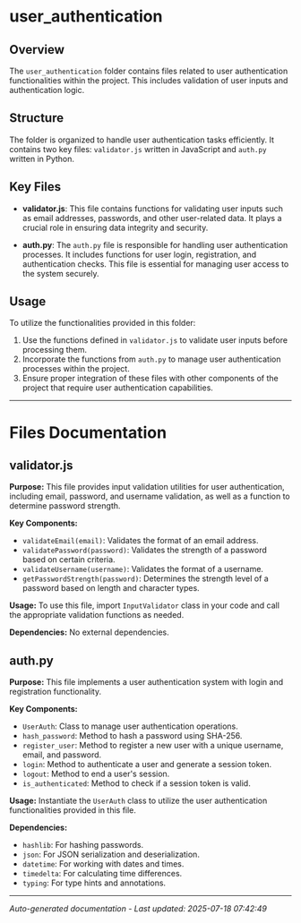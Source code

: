 # user_authentication

## Overview
The `user_authentication` folder contains files related to user authentication functionalities within the project. This includes validation of user inputs and authentication logic.

## Structure
The folder is organized to handle user authentication tasks efficiently. It contains two key files: `validator.js` written in JavaScript and `auth.py` written in Python.

## Key Files
- **validator.js**: This file contains functions for validating user inputs such as email addresses, passwords, and other user-related data. It plays a crucial role in ensuring data integrity and security.
  
- **auth.py**: The `auth.py` file is responsible for handling user authentication processes. It includes functions for user login, registration, and authentication checks. This file is essential for managing user access to the system securely.

## Usage
To utilize the functionalities provided in this folder:
1. Use the functions defined in `validator.js` to validate user inputs before processing them.
2. Incorporate the functions from `auth.py` to manage user authentication processes within the project.
3. Ensure proper integration of these files with other components of the project that require user authentication capabilities.

---

# Files Documentation

## validator.js

**Purpose:** This file provides input validation utilities for user authentication, including email, password, and username validation, as well as a function to determine password strength.

**Key Components:**
- `validateEmail(email)`: Validates the format of an email address.
- `validatePassword(password)`: Validates the strength of a password based on certain criteria.
- `validateUsername(username)`: Validates the format of a username.
- `getPasswordStrength(password)`: Determines the strength level of a password based on length and character types.

**Usage:** To use this file, import `InputValidator` class in your code and call the appropriate validation functions as needed.

**Dependencies:** No external dependencies.

## auth.py

**Purpose:** This file implements a user authentication system with login and registration functionality.

**Key Components:**
- `UserAuth`: Class to manage user authentication operations.
- `hash_password`: Method to hash a password using SHA-256.
- `register_user`: Method to register a new user with a unique username, email, and password.
- `login`: Method to authenticate a user and generate a session token.
- `logout`: Method to end a user's session.
- `is_authenticated`: Method to check if a session token is valid.

**Usage:** Instantiate the `UserAuth` class to utilize the user authentication functionalities provided in this file.

**Dependencies:**
- `hashlib`: For hashing passwords.
- `json`: For JSON serialization and deserialization.
- `datetime`: For working with dates and times.
- `timedelta`: For calculating time differences.
- `typing`: For type hints and annotations.

---
*Auto-generated documentation - Last updated: 2025-07-18 07:42:49*
